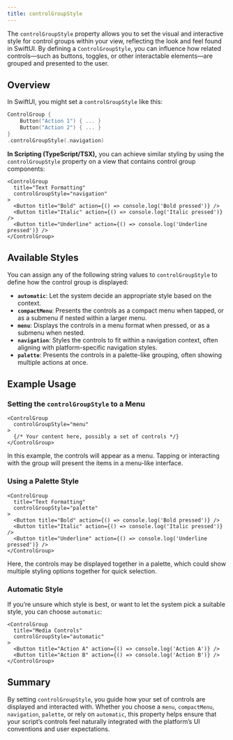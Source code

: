 ```yaml
---
title: controlGroupStyle
---
```

The `controlGroupStyle` property allows you to set the visual and interactive style for control groups within your view, reflecting the look and feel found in SwiftUI. By defining a `ControlGroupStyle`, you can influence how related controls—such as buttons, toggles, or other interactable elements—are grouped and presented to the user.

## Overview

In SwiftUI, you might set a `controlGroupStyle` like this:

```swift
ControlGroup {
    Button("Action 1") { ... }
    Button("Action 2") { ... }
}
.controlGroupStyle(.navigation)
```

**In Scripting (TypeScript/TSX),** you can achieve similar styling by using the `controlGroupStyle` property on a view that contains control group components:

```tsx
<ControlGroup
  title="Text Formatting"
  controlGroupStyle="navigation"
>
  <Button title="Bold" action={() => console.log('Bold pressed')} />
  <Button title="Italic" action={() => console.log('Italic pressed')} />
  <Button title="Underline" action={() => console.log('Underline pressed')} />
</ControlGroup>
```

## Available Styles

You can assign any of the following string values to `controlGroupStyle` to define how the control group is displayed:

- **`automatic`**: Let the system decide an appropriate style based on the context.
- **`compactMenu`**: Presents the controls as a compact menu when tapped, or as a submenu if nested within a larger menu.
- **`menu`**: Displays the controls in a menu format when pressed, or as a submenu when nested.
- **`navigation`**: Styles the controls to fit within a navigation context, often aligning with platform-specific navigation styles.
- **`palette`**: Presents the controls in a palette-like grouping, often showing multiple actions at once.

## Example Usage

### Setting the `controlGroupStyle` to a Menu

```tsx
<ControlGroup
  controlGroupStyle="menu"
>
  {/* Your content here, possibly a set of controls */}
</ControlGroup>
```

In this example, the controls will appear as a menu. Tapping or interacting with the group will present the items in a menu-like interface.

### Using a Palette Style

```tsx
<ControlGroup
  title="Text Formatting"
  controlGroupStyle="palette"
>
  <Button title="Bold" action={() => console.log('Bold pressed')} />
  <Button title="Italic" action={() => console.log('Italic pressed')} />
  <Button title="Underline" action={() => console.log('Underline pressed')} />
</ControlGroup>
```

Here, the controls may be displayed together in a palette, which could show multiple styling options together for quick selection.

### Automatic Style

If you’re unsure which style is best, or want to let the system pick a suitable style, you can choose `automatic`:

```tsx
<ControlGroup
  title="Media Controls"
  controlGroupStyle="automatic"
>
  <Button title="Action A" action={() => console.log('Action A')} />
  <Button title="Action B" action={() => console.log('Action B')} />
</ControlGroup>
```

## Summary

By setting `controlGroupStyle`, you guide how your set of controls are displayed and interacted with. Whether you choose a `menu`, `compactMenu`, `navigation`, `palette`, or rely on `automatic`, this property helps ensure that your script’s controls feel naturally integrated with the platform’s UI conventions and user expectations.